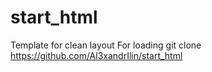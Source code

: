 # start_html
Template for clean layout
For loading git clone https://github.com/Al3xandrIlin/start_html
 
